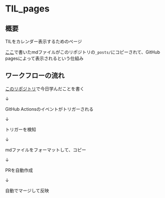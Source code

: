 # TIL_pages

## 概要
TILをカレンダー表示するためのページ

[ここ](https://github.com/IzmYuta/TIL)で書いたmdファイルがこのリポジトリの`_posts/`にコピーされて、GitHub pagesによって表示されるという仕組み

## ワークフローの流れ
[このリポジトリ](https://github.com/IzmYuta/TIL)で今日学んだことを書く

↓

GitHub Actionsのイベントがトリガーされる

↓

トリガーを検知

↓

mdファイルをフォーマットして、コピー

↓

PRを自動作成

↓

自動でマージして反映
